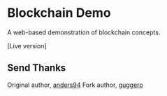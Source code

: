 # Blockchain Demo
A web-based demonstration of blockchain concepts.

[Live version]

## Send Thanks

Original author, [anders94](https://github.com/anders94)
Fork author, [guggero](https://github.com/guggero)
